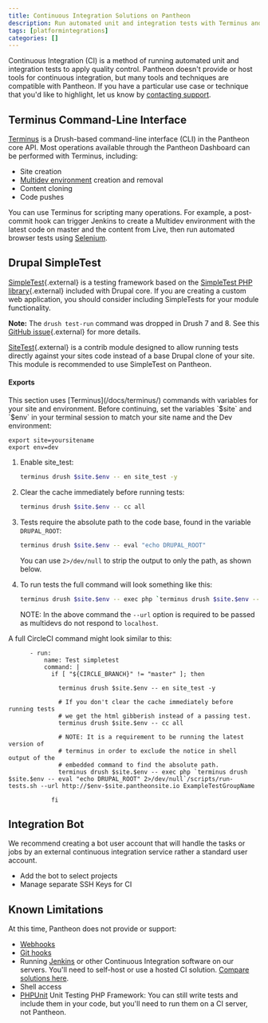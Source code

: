 ```yaml
---
title: Continuous Integration Solutions on Pantheon
description: Run automated unit and integration tests with Terminus and Drupal SimpleTest.
tags: [platformintegrations]
categories: []
---
```

Continuous Integration (CI) is a method of running automated unit and integration tests to apply quality control. Pantheon doesn't provide or host tools for continuous integration, but many tools and techniques are compatible with Pantheon. If you have a particular use case or technique that you'd like to highlight, let us know by [contacting support](/docs/support).

## Terminus Command-Line Interface

[Terminus](/docs/terminus/) is a Drush-based command-line interface (CLI) in the Pantheon core API. Most operations available through the Pantheon Dashboard can be performed with Terminus, including:

- Site creation
- [Multidev environment](/docs/multidev) creation and removal
- Content cloning
- Code pushes

You can use Terminus for scripting many operations. For example, a post-commit hook can trigger Jenkins to create a Multidev environment with the latest code on master and the content from Live, then run automated browser tests using [Selenium](https://github.com/SeleniumHQ/selenium).

## Drupal SimpleTest
[SimpleTest](https://drupal.org/project/simpletest){.external} is a testing framework based on the [SimpleTest PHP library](https://github.com/simpletest/simpletest){.external} included with Drupal core. If you are creating a custom web application, you should consider including SimpleTests for your module functionality.

**Note:** The `drush test-run` command was dropped in Drush 7 and 8. See this [GitHub issue](https://github.com/drush-ops/drush/issues/1362){.external} for more details.

[SiteTest](https://www.drupal.org/project/site_test){.external} is a contrib module designed to allow running tests directly against your sites code instead of a base Drupal clone of your site.  This module is recommended to use SimpleTest on Pantheon.

<div class="alert alert-export" role="alert">
<h4 class="info">Exports</h4>
<p markdown="1">This section uses [Terminus](/docs/terminus/) commands with variables for your site and environment. Before continuing, set the variables `$site` and `$env` in your terminal session to match your site name and the Dev environment:</p>

<pre>
<code class="bash hljs">export site=yoursitename
export env=dev
</code></pre>

</div>

1. Enable site_test:

   ```bash
   terminus drush $site.$env -- en site_test -y
   ```

2. Clear the cache immediately before running tests:

   ```bash
   terminus drush $site.$env -- cc all
   ```

3. Tests require the absolute path to the code base, found in the variable `DRUPAL_ROOT`:

   ```bash
   terminus drush $site.$env -- eval "echo DRUPAL_ROOT"
   ```

   You can use `2>/dev/null` to strip the output to only the path, as shown below.

4. To run tests the full command will look something like this:

   ```bash
   terminus drush $site.$env -- exec php `terminus drush $site.$env -- eval "echo DRUPAL_ROOT" 2>/dev/null`/scripts/run-tests.sh --url http://$env-$site.pantheonsite.io Genomeweb
   ```

   NOTE: In the above command the `--url` option is required to be passed as multidevs do not respond to `localhost`.

A full CircleCI command might look similar to this:

```
      - run:
          name: Test simpletest
          command: |
            if [ "${CIRCLE_BRANCH}" != "master" ]; then

              terminus drush $site.$env -- en site_test -y

              # If you don't clear the cache immediately before running tests
              # we get the html gibberish instead of a passing test.
              terminus drush $site.$env -- cc all

              # NOTE: It is a requirement to be running the latest version of
              # terminus in order to exclude the notice in shell output of the
              # embedded command to find the absolute path.
              terminus drush $site.$env -- exec php `terminus drush $site.$env -- eval "echo DRUPAL_ROOT" 2>/dev/null`/scripts/run-tests.sh --url http://$env-$site.pantheonsite.io ExampleTestGroupName

            fi
```

## Integration Bot

We recommend creating a bot user account that will handle the tasks or jobs by an external continuous integration service rather a standard user account.

- Add the bot to select projects
- Manage separate SSH Keys for CI

## Known Limitations

At this time, Pantheon does not provide or support:

  - [Webhooks](https://en.wikipedia.org/wiki/Webhook)
- [Git hooks](https://git-scm.com/book/en/v2/Customizing-Git-Git-Hooks)
- Running [Jenkins](https://jenkins.io/index.html) or other Continuous Integration software on our servers. You'll need to self-host or use a hosted CI solution. [Compare solutions here](https://en.wikipedia.org/wiki/Comparison_of_continuous_integration_software).
- Shell access
- [PHPUnit](https://github.com/sebastianbergmann/phpunit/) Unit Testing PHP Framework: You can still write tests and include them in your code, but you'll need to run them on a CI server, not Pantheon.
